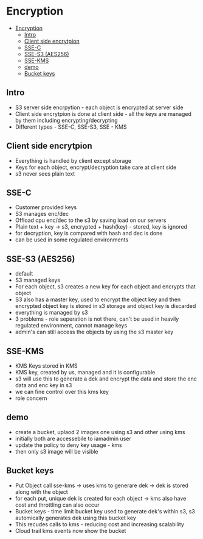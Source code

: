 

# Encryption

- [Encryption](#encryption)
  - [Intro](#intro)
  - [Client side encrytpion](#client-side-encrytpion)
  - [SSE-C](#sse-c)
  - [SSE-S3 (AES256)](#sse-s3-aes256)
  - [SSE-KMS](#sse-kms)
  - [demo](#demo)
  - [Bucket keys](#bucket-keys)

## Intro

- S3 server side encrpytion - each object is encrypted at server side
- Client side encrytpion is done at client side - all the keys are managed by them including encrypting/decrypting
- Different types - SSE-C, SSE-S3, SSE - KMS

## Client side encrytpion

- Everything is handled by client except storage
- Keys for each object, encrypt/decryption take care at client side
- s3 never sees plain text

## SSE-C

- Customer provided keys
- S3 manages enc/dec
- Offload cpu enc/dec to the s3 by saving load on our servers
- Plain text + key -> s3, encrypted + hash(key) - stored, key is ignored 
- for decryption, key is compared with hash and dec is done
- can be used in some regulated environments

## SSE-S3 (AES256)

- default
- S3 managed keys
- For each object, s3 creates a new key for each object and encrypts that object
- S3 also has a master key, used to encrypt the object key and then encrypted object key is stored in s3 storage and object key is discarded
- everything is managed by s3
- 3 problems - role seperation is not there, can't be used in heavily regulated environment, cannot manage keys
- admin's can still access the objects by using the s3 master key

## SSE-KMS
  
-  KMS Keys stored in KMS
-  KMS key, created by us, managed and it is configurable
-  s3 will use this to generate a dek and encrypt the data and store the enc data and enc key in s3
-  we can fine control over this kms key
-  role concern

## demo

- create a bucket, uplaod 2 images one using s3 and other using kms
- initially both are accessebile to iamadmin user
- update the policy to deny key usage - kms
- then only s3 image will be visible

## Bucket keys

- Put Object call sse-kms -> uses kms to generare dek -> dek is stored along with the object
- for each put, unique dek is created for each object -> kms also have cost and throttling can also occur
- Bucket keys - time limit bucket key used to generate dek's within s3, s3 automically generates dek using this bucket key
- This recudes calls to kms - reducing cost and increasing scalability
- Cloud trail kms events now show the bucket